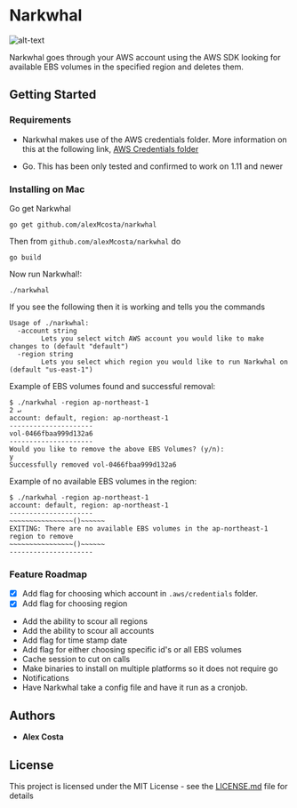# Narkwhal

![alt-text](https://i.pinimg.com/originals/74/68/f1/7468f1d665e551fad8eac0c9f97977e3.jpg)

Narkwhal goes through your AWS account using the AWS SDK looking for available EBS volumes in the specified region and deletes them.

## Getting Started

### Requirements
- Narkwhal makes use of the AWS credentials folder. More information on this at the following link, [AWS Credentials folder](https://docs.aws.amazon.com/sdk-for-go/v1/developer-guide/configuring-sdk.html#creating-the-credentials-file)

- Go. This has been only tested and confirmed to work on 1.11 and newer

### Installing on Mac

Go get Narkwhal
```
go get github.com/alexMcosta/narkwhal
```

Then from `github.com/alexMcosta/narkwhal` do
```
go build
```

Now run Narkwhal!:
```
./narkwhal
```

If you see the following then it is working and tells you the commands
```
Usage of ./narkwhal:
  -account string
    	Lets you select witch AWS account you would like to make changes to (default "default")
  -region string
    	Lets you select which region you would like to run Narkwhal on (default "us-east-1")
```

Example of EBS volumes found and successful removal:
```
$ ./narkwhal -region ap-northeast-1                                                                          2 ↵
account: default, region: ap-northeast-1
---------------------
vol-0466fbaa999d132a6
---------------------
Would you like to remove the above EBS Volumes? (y/n):
y
Successfully removed vol-0466fbaa999d132a6
```

Example of no available EBS volumes in the region:
```
$ ./narkwhal -region ap-northeast-1
account: default, region: ap-northeast-1
---------------------
~~~~~~~~~~~~~~~~()~~~~~~
EXITING: There are no available EBS volumes in the ap-northeast-1 region to remove
~~~~~~~~~~~~~~~~()~~~~~~
---------------------
```

### Feature Roadmap
- [X] Add flag for choosing which account in `.aws/credentials` folder.
- [X] Add flag for choosing region
- Add the ability to scour all regions
- Add the ability to scour all accounts
- Add flag for time stamp date
- Add flag for either choosing specific id's or all EBS volumes
- Cache session to cut on calls
- Make binaries to install on multiple platforms so it does not require go
- Notifications 
- Have Narkwhal take a config file and have it run as a cronjob.

## Authors

* **Alex Costa** 

## License

This project is licensed under the MIT License - see the [LICENSE.md](LICENSE.md) file for details